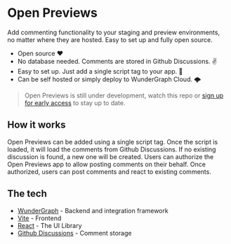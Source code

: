 # Open Previews

Add commenting functionality to your staging and preview environments,
no matter where they are hosted. Easy to set up and fully open source.

- Open source ❤️
- No database needed. Comments are stored in Github Discussions. ✌️
- Easy to set up. Just add a single script tag to your app. 🚀
- Can be self hosted or simply deploy to WunderGraph Cloud. 🌩️

> Open Previews is still under development, watch this repo or [sign up for early access](https://open-previews.com) to stay up to date.

## How it works

Open Previews can be added using a single script tag. Once the script is loaded, it will load the comments from Github Discussions. If no existing discussion is found, a new one will be created. Users can authorize the Open Previews app to allow posting comments on their behalf. Once authorized, users can post comments and react to existing comments.

## The tech

- [WunderGraph](https://wundergraph.com) - Backend and integration framework
- [Vite](https://vitejs.dev) - Frontend
- [React](https://reactjs.org) - The UI Library
- [Github Discussions](https://docs.github.com/en/discussions) - Comment storage
